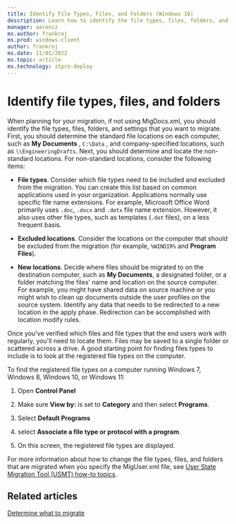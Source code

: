 ```yaml
---
title: Identify File Types, Files, and Folders (Windows 10)
description: Learn how to identify the file types, files, folders, and settings that you want to migrate when you're planning your migration.
manager: aaroncz
ms.author: frankroj
ms.prod: windows-client
author: frankroj
ms.date: 11/01/2022
ms.topic: article
ms.technology: itpro-deploy
---
```


# Identify file types, files, and folders

When planning for your migration, if not using MigDocs.xml, you should identify the file types, files, folders, and settings that you want to migrate. First, you should determine the standard file locations on each computer, such as **My Documents** , `C:\Data` , and company-specified locations, such as `\\EngineeringDrafts`. Next, you should determine and locate the non-standard locations. For non-standard locations, consider the following items:

- **File types**. Consider which file types need to be included and excluded from the migration. You can create this list based on common applications used in your organization. Applications normally use specific file name extensions. For example, Microsoft Office Word primarily uses `.doc`, `.docx` and `.dotx` file name extension. However, it also uses other file types, such as templates (`.dot` files), on a less frequent basis.

- **Excluded locations**. Consider the locations on the computer that should be excluded from the migration (for example, `%WINDIR%` and **Program Files**).

- **New locations**. Decide where files should be migrated to on the destination computer, such as **My Documents**, a designated folder, or a folder matching the files' name and location on the source computer. For example, you might have shared data on source machine or you might wish to clean up documents outside the user profiles on the source system. Identify any data that needs to be redirected to a new location in the apply phase. Redirection can be accomplished with location modify rules.

Once you've verified which files and file types that the end users work with regularly, you'll need to locate them. Files may be saved to a single folder or scattered across a drive. A good starting point for finding files types to include is to look at the registered file types on the computer.

To find the registered file types on a computer running Windows 7, Windows 8, Windows 10, or Windows 11:

1. Open **Control Panel**
2. Make sure **View by:** is set to **Category** and then select **Programs**.

3. Select **Default Programs**

4. select **Associate a file type or protocol with a program**.

5. On this screen, the registered file types are displayed.

For more information about how to change the file types, files, and folders that are migrated when you specify the MigUser.xml file, see [User State Migration Tool (USMT) how-to topics](usmt-how-to.md).

## Related articles

[Determine what to migrate](usmt-determine-what-to-migrate.md)
